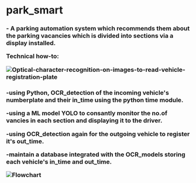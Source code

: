  <h1>park_smart</h1>
<h3>- A parking automation system which recommends them about the parking vacancies which is divided into sections via a display installed.

Technical how-to:

![Optical-character-recognition-on-images-to-read-vehicle-registration-plate](https://github.com/meetpunmiya/park_doc/assets/94193229/2f264200-2799-4c40-ada5-81923ab97a02)


<h3>-using Python, OCR_detection of the incoming vehicle's numberplate and their in_time using the python time module.


-using a ML model YOLO to consantly monitor the no.of vancies in each section and displaying it to the driver.

-using OCR_detection again for the outgoing vehicle to register it's out_time.

-maintain a database integrated with the OCR_models storing each vehicle's in_time and out_time.

![Flowchart](https://github.com/meetpunmiya/park_doc/assets/94193229/fd612480-ca50-4ac6-a342-89e0e4c16760)


</h3>




